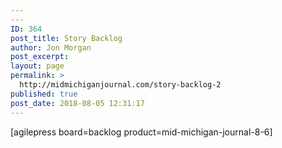 ```yaml
---
---
ID: 364
post_title: Story Backlog
author: Jon Morgan
post_excerpt:
layout: page
permalink: >
  http://midmichiganjournal.com/story-backlog-2
published: true
post_date: 2018-08-05 12:31:17
---
```

<!-- wp:paragraph -->
<p>[agilepress board=backlog product=mid-michigan-journal-8-6]</p>
<!-- /wp:paragraph -->